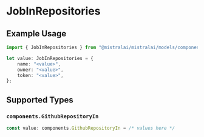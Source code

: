 # JobInRepositories

## Example Usage

```typescript
import { JobInRepositories } from "@mistralai/mistralai/models/components";

let value: JobInRepositories = {
    name: "<value>",
    owner: "<value>",
    token: "<value>",
};
```

## Supported Types

### `components.GithubRepositoryIn`

```typescript
const value: components.GithubRepositoryIn = /* values here */
```

